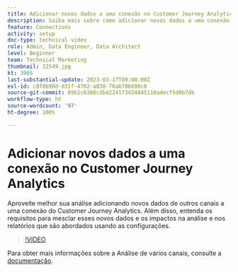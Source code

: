 ```yaml
---
title: Adicionar novos dados a uma conexão no Customer Journey Analytics
description: Saiba mais sobre como adicionar novos dados a uma conexão do Customer Journey Analytics para aproveitar melhor sua análise.
feature: Connections
activity: setup
doc-type: technical video
role: Admin, Data Engineer, Data Architect
level: Beginner
team: Technical Marketing
thumbnail: 32549.jpg
kt: 3965
last-substantial-update: 2023-03-17T00:00:00Z
exl-id: c8f0b90d-d31f-4702-a838-70ab78b690c0
source-git-commit: 89b2c6366c3b4224173d24845110adecf5d0b7db
workflow-type: ht
source-wordcount: '97'
ht-degree: 100%

---
```


# Adicionar novos dados a uma conexão no Customer Journey Analytics

Aproveite melhor sua análise adicionando novos dados de outros canais a uma conexão do Customer Journey Analytics. Além disso, entenda os requisitos para mesclar esses novos dados e os impactos na análise e nos relatórios que são abordados usando as configurações.

>[!VIDEO](https://video.tv.adobe.com/v/32549/?learn=on&quality=12&learn=on)

Para obter mais informações sobre a Análise de vários canais, consulte a [documentação](https://experienceleague.adobe.com/docs/analytics-platform/using/cca/overview.html?lang=pt-BR).
